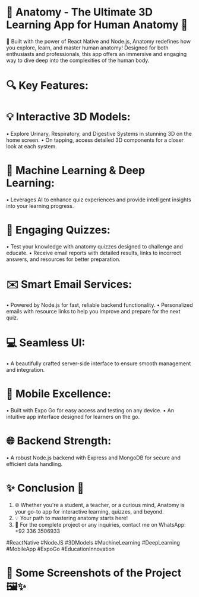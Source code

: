 # 🌟 Anatomy - The Ultimate 3D Learning App for Human Anatomy 🌟
📱 Built with the power of React Native and Node.js, Anatomy redefines how you explore, learn, and master human anatomy! Designed for both enthusiasts and professionals, this app offers an immersive and engaging way to dive deep into the complexities of the human body.

# 🔍 Key Features:

# 💡 Interactive 3D Models:
•	Explore Urinary, Respiratory, and Digestive Systems in stunning 3D on the home screen.
•	On tapping, access detailed 3D components for a closer look at each system.

# 🧠 Machine Learning & Deep Learning:
•	Leverages AI to enhance quiz experiences and provide intelligent insights into your learning progress.

# 🎯 Engaging Quizzes:
•	Test your knowledge with anatomy quizzes designed to challenge and educate.
•	Receive email reports with detailed results, links to incorrect answers, and resources for better preparation.

# ✉️ Smart Email Services:
•	Powered by Node.js for fast, reliable backend functionality.
•	Personalized emails with resource links to help you improve and prepare for the next quiz.

# 💻 Seamless UI:
•	A beautifully crafted server-side interface to ensure smooth management and integration.

# 📲 Mobile Excellence:
•	Built with Expo Go for easy access and testing on any device.
•	An intuitive app interface designed for learners on the go.

# 🌐 Backend Strength:
•	A robust Node.js backend with Express and MongoDB for secure and efficient data handling.

# ✨ Conclusion 🌟
1. 🌐 Whether you're a student, a teacher, or a curious mind, Anatomy is your go-to app for interactive learning, quizzes, and beyond.
2. 💡 Your path to mastering anatomy starts here!
3. 📲 For the complete project or any inquiries, contact me on WhatsApp: +92 336 3506933

#ReactNative #NodeJS #3DModels #MachineLearning #DeepLearning #MobileApp #ExpoGo #EducationInnovation

# 📸 Some Screenshots of the Project 🖼️✨


